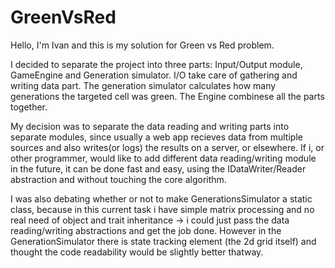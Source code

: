 # GreenVsRed

Hello, I'm Ivan and this is my solution for Green vs Red problem. 

I decided to separate the project into three parts: Input/Output module, GameEngine and Generation simulator.
I/O take care of gathering and writing data part.
The generation simulator calculates how many generations the targeted cell was green.
The Engine combinese all the parts together.

My decision was to separate the data reading and writing parts into separate modules, since usually a web app recieves data from multiple sources and also writes(or logs) the results on a server, or elsewhere. If i, or other programmer, would like to add different data reading/writing module in the future, it can be done fast and easy, using the IDataWriter/Reader abstraction and without touching the core algorithm. 

I was also debating whether or not to make GenerationsSimulator a static class, because in this current task i have simple matrix processing and no real need of object and trait inheritance -> i could just pass the data reading/writing abstractions and get the job done. However in the GenerationSimulator there is state tracking element (the 2d grid itself) and thought the code readability would be slightly better thatway.

